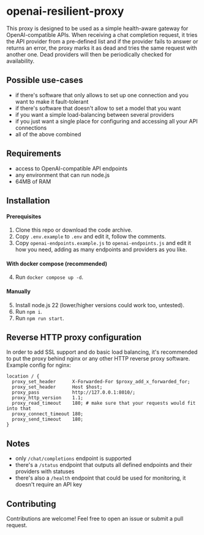 # openai-resilient-proxy
This proxy is designed to be used as a simple health-aware gateway for OpenAI-compatible APIs. When receiving a chat completion request, it tries the API provider from a pre-defined list and if the provider fails to answer or returns an error, the proxy marks it as dead and tries the same request with another one. Dead providers will then be periodically checked for availability.

## Possible use-cases
- if there's software that only allows to set up one connection and you want to make it fault-tolerant
- if there's software that doesn't allow to set a model that you want
- if you want a simple load-balancing between several providers
- if you just want a single place for configuring and accessing all your API connections
- all of the above combined

## Requirements
 - access to OpenAI-compatible API endpoints
 - any environment that can run node.js
 - 64MB of RAM

## Installation
#### Prerequisites
1. Clone this repo or download the code archive.
2. Copy `.env.example` to `.env` and edit it, follow the comments.
3. Copy `openai-endpoints.example.js` to `openai-endpoints.js` and edit it how you need, adding as many endpoints and providers as you like.

#### With docker compose (recommended)
4. Run `docker compose up -d`.

#### Manually
5. Install node.js 22 (lower/higher versions could work too, untested).
6. Run `npm i`.
7. Run `npm run start`.

## Reverse HTTP proxy configuration
In order to add SSL support and do basic load balancing, it's recommended to put the proxy behind nginx or any other HTTP reverse proxy software. Example config for nginx:
```
location / {
  proxy_set_header      X-Forwarded-For $proxy_add_x_forwarded_for;
  proxy_set_header      Host $host;
  proxy_pass            http://127.0.0.1:8010/;
  proxy_http_version    1.1;
  proxy_read_timeout    180; # make sure that your requests would fit into that
  proxy_connect_timeout 180;
  proxy_send_timeout    180;
}
```

## Notes
 - only `/chat/completions` endpoint is supported
 - there's a `/status` endpoint that outputs all defined endpoints and their providers with statuses
 - there's also a `/health` endpoint that could be used for monitoring, it doesn't require an API key

## Contributing
Contributions are welcome! Feel free to open an issue or submit a pull request.